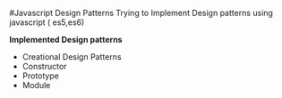 #Javascript Design Patterns
Trying to Implement Design patterns using javascript ( es5,es6)


**Implemented Design patterns**

 - Creational Design Patterns
  - Constructor
  - Prototype
  - Module 